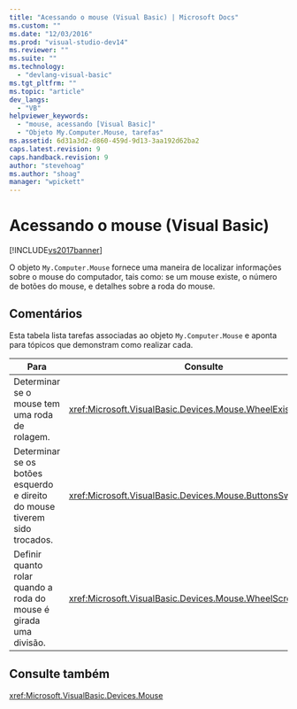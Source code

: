 ```yaml
---
title: "Acessando o mouse (Visual Basic) | Microsoft Docs"
ms.custom: ""
ms.date: "12/03/2016"
ms.prod: "visual-studio-dev14"
ms.reviewer: ""
ms.suite: ""
ms.technology: 
  - "devlang-visual-basic"
ms.tgt_pltfrm: ""
ms.topic: "article"
dev_langs: 
  - "VB"
helpviewer_keywords: 
  - "mouse, acessando [Visual Basic]"
  - "Objeto My.Computer.Mouse, tarefas"
ms.assetid: 6d31a3d2-d860-459d-9d13-3aa192d62ba2
caps.latest.revision: 9
caps.handback.revision: 9
author: "stevehoag"
ms.author: "shoag"
manager: "wpickett"
---
```

# Acessando o mouse (Visual Basic)
[!INCLUDE[vs2017banner](../../../../csharp/includes/vs2017banner.md)]

O objeto `My.Computer.Mouse` fornece uma maneira de localizar informações sobre o mouse do computador, tais como: se um mouse existe, o número de botões do mouse, e detalhes sobre a roda do mouse.  
  
## Comentários  
 Esta tabela lista tarefas associadas ao objeto `My.Computer.Mouse` e aponta para tópicos que demonstram como realizar cada.  
  
|Para|Consulte|  
|----------|--------------|  
|Determinar se o mouse tem uma roda de rolagem.|<xref:Microsoft.VisualBasic.Devices.Mouse.WheelExists%2A>|  
|Determinar se os botões esquerdo e direito do mouse tiverem sido trocados.|<xref:Microsoft.VisualBasic.Devices.Mouse.ButtonsSwapped%2A>|  
|Definir quanto rolar quando a roda do mouse é girada uma divisão.|<xref:Microsoft.VisualBasic.Devices.Mouse.WheelScrollLines%2A>|  
  
## Consulte também  
 <xref:Microsoft.VisualBasic.Devices.Mouse>